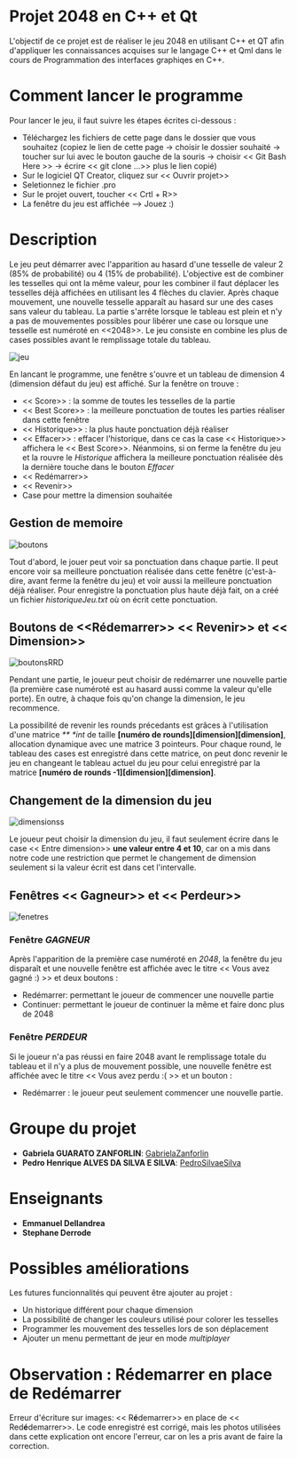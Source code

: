 # Projet 2048 en C++ et Qt
L'objectif de ce projet est de réaliser le jeu 2048 en utilisant C++ et QT afin d'appliquer les connaissances acquises sur le langage C++ et Qml dans le cours de Programmation des interfaces graphiqes en C++.

# Comment lancer le programme
Pour lancer le jeu, il faut suivre les étapes écrites ci-dessous :

- Téléchargez les fichiers de cette page dans le dossier que vous souhaitez (copiez le lien de cette page -> choisir le dossier souhaité -> toucher sur lui avec le bouton gauche de la souris -> choisir << Git Bash Here >> -> écrire << git clone ...>> plus le lien copié)
- Sur le logiciel QT Creator, cliquez sur << Ouvrir projet>>
- Seletionnez le fichier .pro
- Sur le projet ouvert, toucher << Crtl + R>>
- La fenêtre du jeu est affichée --> Jouez :)

# Description
Le jeu peut démarrer avec l'apparition au hasard d'une tesselle de valeur 2 (85% de probabilité) ou 4 (15% de probabilité). L'objective est de combiner les tesselles qui ont la même valeur, pour les combiner il faut déplacer les tesselles déjà affichées en utilisant les 4 flèches du clavier. Après chaque mouvement, une nouvelle tesselle apparaît au hasard sur une des cases sans valeur du tableau. La partie s'arrête lorsque le tableau est plein et n'y a pas de mouvementes possibles pour libérer une case ou lorsque une tesselle est numéroté en <<2048>>. Le jeu consiste en combine les plus de cases possibles avant le remplissage totale du tableau.

![jeu](https://user-images.githubusercontent.com/62310420/79222867-b34d3b80-7e2e-11ea-8467-e0b828104af6.PNG)

En lancant le programme, une fenêtre s'ouvre et un tableau de dimension 4 (dimension défaut du jeu) est affiché. Sur la fenêtre on trouve :

* << Score>> : la somme de toutes les tesselles de la partie
* << Best Score>> : la meilleure ponctuation de toutes les parties réaliser dans cette fenêtre
* << Historique>> : la plus haute ponctuation déjà réaliser
* << Effacer>> : effacer l'historique, dans ce cas la case << Historique>> affichera le << Best Score>>. Néanmoins, si on ferme la fenêtre du jeu et la rouvre le _Historique_ affichera la meilleure ponctuation réalisée dès la dernière touche dans le bouton _Effacer_ 
* << Redémarrer>>
* << Revenir>>
* Case pour mettre la dimension souhaitée

## Gestion de memoire
![boutons](https://user-images.githubusercontent.com/62310420/79225503-2c4e9200-7e33-11ea-957c-39666e799233.PNG)

Tout d'abord, le jouer peut voir sa ponctuation dans chaque partie. Il peut encore voir sa meilleure ponctuation réalisée dans cette fenêtre (c'est-à-dire, avant ferme la fenêtre du jeu) et voir aussi la meilleure ponctuation déjà réaliser. 
Pour enregistre la ponctuation plus haute déjà fait, on a créé un fichier _historiqueJeu.txt_ où on écrit cette ponctuation. 

## Boutons de <<Rédemarrer>> << Revenir>> et << Dimension>>

![boutonsRRD](https://user-images.githubusercontent.com/62310420/79225874-cf071080-7e33-11ea-9818-5300e2cd9d87.PNG)

Pendant une partie, le joueur peut choisir de redémarrer une nouvelle partie (la première case numéroté est au hasard aussi comme la valeur qu'elle porte). En outre, à chaque fois qu'on change la dimension, le jeu recommence. 

La possibilité de revenir les rounds précedants est grâces à l'utilisation d'une matrice _** *int_ de taille **[numéro de rounds][dimension][dimension]**, allocation dynamique avec une matrice 3 pointeurs. Pour chaque round, le tableau des cases est enregistré dans cette matrice, on peut donc revenir le jeu en changeant le tableau actuel du jeu pour celui enregistré par la matrice **[numéro de rounds -1][dimension][dimension]**. 

## Changement de la dimension du jeu

![dimensionss](https://user-images.githubusercontent.com/62310420/79225526-38d2ea80-7e33-11ea-9d38-23b351b6faac.PNG)

Le joueur peut choisir la dimension du jeu, il faut seulement écrire dans le case << Entre dimension>> **une valeur entre 4 et 10**, car on a mis dans notre code une restriction que permet le changement de dimension seulement si la valeur écrit est dans cet l'intervalle.

## Fenêtres << Gagneur>> et << Perdeur>>

![fenetres](https://user-images.githubusercontent.com/62310420/79225611-615ae480-7e33-11ea-96df-e35b77811db1.PNG)

### Fenêtre _GAGNEUR_
Après l'apparition de la première case numéroté en _2048_, la fenêtre du jeu disparaît et une nouvelle fenêtre est affichée avec le titre << Vous avez gagné :) >> et deux boutons
:
* Redémarrer: permettant le joueur de commencer une nouvelle partie
* Continuer: permettant le joueur de continuer la même et faire donc plus de 2048

### Fenêtre _PERDEUR_
Si le joueur n'a pas réussi en faire 2048 avant le remplissage totale du tableau et il n'y a plus de mouvement possible, une nouvelle fenêtre est affichée avec le titre << Vous avez perdu :( >> et un bouton :
* Redémarrer : le joueur peut seulement commencer une nouvelle partie.

# Groupe du projet
- **Gabriela GUARATO ZANFORLIN**: [GabrielaZanforlin](https://github.com/GabrielaZanforlin)
- **Pedro Henrique ALVES DA SILVA E SILVA**: [PedroSilvaeSilva](https://github.com/PedroSilvaeSilva)

# Enseignants
- **Emmanuel Dellandrea**
- **Stephane Derrode**

# Possibles améliorations
Les futures funcionnalités qui peuvent être ajouter au projet :

* Un historique différent pour chaque dimension
* La possibilité de changer les couleurs utilisé pour colorer les tesselles
* Programmer les mouvement des tesselles lors de son déplacement
* Ajouter un menu permettant de jeur en mode _multiplayer_

# Observation : Rédemarrer en place de Redémarrer
Erreur d'écriture sur images: << R**é**demarrer>> en place de << Red**é**demarrer>>. Le code enregistré est corrigé, mais les photos utilisées dans cette explication ont encore l'erreur, car on les a pris avant de faire la correction.
